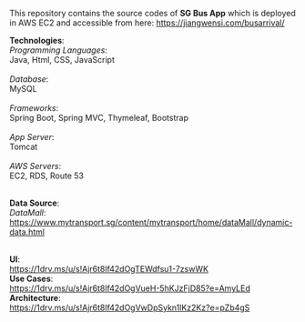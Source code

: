 This repository contains the source codes of <b>SG Bus App</b> which is deployed in AWS EC2 and accessible from here: https://jiangwensi.com/busarrival/

<b>Technologies</b>:<br/>
*Programming Languages*: <br/>Java, Html, CSS, JavaScript<br/><br/>
*Database*: <br/>MySQL<br/><br/>
*Frameworks*: <br/>Spring Boot, Spring MVC, Thymeleaf, Bootstrap<br/><br/>
*App Server*: <br/>Tomcat<br/><br/>
*AWS Servers*: <br/>EC2, RDS, Route 53<br/><br/>

<b>Data Source</b>:<br/>
*DataMall*:<br/>
https://www.mytransport.sg/content/mytransport/home/dataMall/dynamic-data.html
<br/><br/>

<b>UI</b>:<br/>
https://1drv.ms/u/s!Ajr6t8lf42dOgTEWdfsu1-7zswWK
<br/>
<b>Use Cases</b>:<br/>
https://1drv.ms/u/s!Ajr6t8lf42dOgVueH-5hKJzFjD85?e=AmyLEd
<br/>
<b>Architecture</b>:<br/>
https://1drv.ms/u/s!Ajr6t8lf42dOgVwDpSykn1lKz2Kz?e=pZb4gS
<br/>
